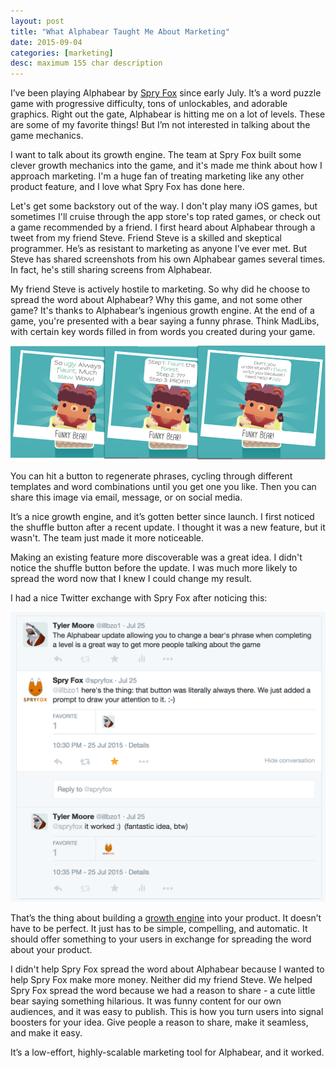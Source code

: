 ```yaml
---
layout: post
title: "What Alphabear Taught Me About Marketing"
date: 2015-09-04
categories: [marketing]
desc: maximum 155 char description
---
```


I’ve been playing Alphabear by [Spry Fox](http://spryfox.com/) since early July. It’s a word puzzle game with progressive difficulty, tons of unlockables, and adorable graphics. Right out the gate, Alphabear is hitting me on a lot of levels. These are some of my favorite things! But I’m not interested in talking about the game mechanics.

I want to talk about its growth engine. The team at Spry Fox built some clever growth mechanics into the game, and it's made me think about how I approach marketing. I'm a huge fan of treating marketing like any other product feature, and I love what Spry Fox has done here.

Let's get some backstory out of the way. I don't play many iOS games, but sometimes I'll cruise through the app store's top rated games, or check out a game recommended by a friend. I first heard about Alphabear through a tweet from my friend Steve. Friend Steve is a skilled and skeptical programmer. He’s as resistant to marketing as anyone I’ve ever met. But Steve has shared screenshots from his own Alphabear games several times. In fact, he's still sharing screens from Alphabear.

My friend Steve is actively hostile to marketing. So why did he choose to spread the word about Alphabear? Why this game, and not some other game? It's thanks to Alphabear’s ingenious growth engine. At the end of a game, you're presented with a bear saying a funny phrase. Think MadLibs, with certain key words filled in from words you created during your game.

![Funky Bears in Alphabear](/img/funky-bears.png "Funky Bears in Alphabear")

You can hit a button to regenerate phrases, cycling through different templates and word combinations until you get one you like. Then you can share this image via email, message, or on social media.

It’s a nice growth engine, and it’s gotten better since launch. I first noticed the shuffle button after a recent update. I thought it was a new feature, but it wasn't. The team just made it more noticeable.

Making an existing feature more discoverable was a great idea. I didn't notice the shuffle button before the update. I was much more likely to spread the word now that I knew I could change my result.

I had a nice Twitter exchange with Spry Fox after noticing this:

![Twitter chat](/img/twitter-conversation.png "My Twitter conversation with @spryfox")

That’s the thing about building a [growth engine](/blog/marketing/2015/08/24/building-a-growth-engine.html) into your product. It doesn’t have to be perfect. It just has to be simple, compelling, and automatic. It should offer something to your users in exchange for spreading the word about your product.

I didn't help Spry Fox spread the word about Alphabear because I wanted to help Spry Fox make more money. Neither did my friend Steve. We helped Spry Fox spread the word because we had a reason to share - a cute little bear saying something hilarious. It was funny content for our own audiences, and it was easy to publish. This is how you turn users into signal boosters for your idea. Give people a reason to share, make it seamless, and make it easy.

It’s a low-effort, highly-scalable marketing tool for Alphabear, and it worked.